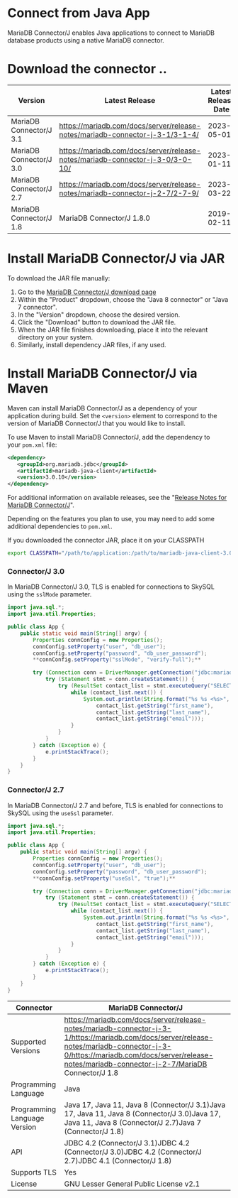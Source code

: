 # Connect from Java App

MariaDB Connector/J enables Java applications to connect to MariaDB database products using a native MariaDB connector.

# Download the connector ..

| Version | Latest Release | Latest Release Date | Maturity |
| --- | --- | --- | --- |
| MariaDB Connector/J 3.1 | https://mariadb.com/docs/server/release-notes/mariadb-connector-j-3-1/3-1-4/ | 2023-05-01 | General Availability |
| MariaDB Connector/J 3.0 | https://mariadb.com/docs/server/release-notes/mariadb-connector-j-3-0/3-0-10/ | 2023-01-11 | General Availability |
| MariaDB Connector/J 2.7 | https://mariadb.com/docs/server/release-notes/mariadb-connector-j-2-7/2-7-9/ | 2023-03-22 | General Availability |
| MariaDB Connector/J 1.8 | MariaDB Connector/J 1.8.0 | 2019-02-11 | GA |

# Install MariaDB Connector/J via JAR

To download the JAR file manually:

1. Go to the [MariaDB Connector/J download page](https://mariadb.com/downloads/connectors/connectors-data-access/java8-connector/)
2. Within the "Product" dropdown, choose the "Java 8 connector" or "Java 7 connector".
3. In the "Version" dropdown, choose the desired version.
4. Click the "Download" button to download the JAR file.
5. When the JAR file finishes downloading, place it into the relevant directory on your system.
6. Similarly, install dependency JAR files, if any used.

# Install MariaDB Connector/J via Maven

Maven can install MariaDB Connector/J as a dependency of your application during build. Set the `<version>` element to correspond to the version of MariaDB Connector/J that you would like to install.

To use Maven to install MariaDB Connector/J, add the dependency to your `pom.xml` file:

```xml
<dependency>
   <groupId>org.mariadb.jdbc</groupId>
   <artifactId>mariadb-java-client</artifactId>
   <version>3.0.10</version>
</dependency>
```

For additional information on available releases, see the "[Release Notes for MariaDB Connector/J](https://mariadb.com/docs/server/release-notes/mariadb-connector-j-3-1/)".

Depending on the features you plan to use, you may need to add some additional dependencies to `pom.xml`.

If you downloaded the connector JAR, place it on your CLASSPATH

```bash
export CLASSPATH="/path/to/application:/path/to/mariadb-java-client-3.0.10.jar"
```

### **Connector/J 3.0**

In MariaDB Connector/J 3.0, TLS is enabled for connections to SkySQL using the `sslMode` parameter.

```java
import java.sql.*;
import java.util.Properties;

public class App {
    public static void main(String[] argv) {
        Properties connConfig = new Properties();
        connConfig.setProperty("user", "db_user");
        connConfig.setProperty("password", "db_user_password");
        **connConfig.setProperty("sslMode", "verify-full");**

        try (Connection conn = DriverManager.getConnection("jdbc:mariadb://HOST:PORT", connConfig)) {
            try (Statement stmt = conn.createStatement()) {
                try (ResultSet contact_list = stmt.executeQuery("SELECT first_name, last_name, email FROM test.contacts")) {
                    while (contact_list.next()) {
                        System.out.println(String.format("%s %s <%s>",
                            contact_list.getString("first_name"),
                            contact_list.getString("last_name"),
                            contact_list.getString("email")));
                    }
                }
            }
        } catch (Exception e) {
            e.printStackTrace();
        }
    }
}
```

### **Connector/J 2.7**

In MariaDB Connector/J 2.7 and before, TLS is enabled for connections to SkySQL using the `useSsl` parameter.

```java
import java.sql.*;
import java.util.Properties;

public class App {
    public static void main(String[] argv) {
        Properties connConfig = new Properties();
        connConfig.setProperty("user", "db_user");
        connConfig.setProperty("password", "db_user_password");
        **connConfig.setProperty("useSsl", "true");**

        try (Connection conn = DriverManager.getConnection("jdbc:mariadb://HOST:PORT", connConfig)) {
            try (Statement stmt = conn.createStatement()) {
                try (ResultSet contact_list = stmt.executeQuery("SELECT first_name, last_name, email FROM test.contacts")) {
                    while (contact_list.next()) {
                        System.out.println(String.format("%s %s <%s>",
                            contact_list.getString("first_name"),
                            contact_list.getString("last_name"),
                            contact_list.getString("email")));
                    }
                }
            }
        } catch (Exception e) {
            e.printStackTrace();
        }
    }
}
```

| Connector | MariaDB Connector/J |
| --- | --- |
| Supported Versions | https://mariadb.com/docs/server/release-notes/mariadb-connector-j-3-1/https://mariadb.com/docs/server/release-notes/mariadb-connector-j-3-0/https://mariadb.com/docs/server/release-notes/mariadb-connector-j-2-7/MariaDB Connector/J 1.8 |
| Programming Language | Java |
| Programming Language Version | Java 17, Java 11, Java 8 (Connector/J 3.1)Java 17, Java 11, Java 8 (Connector/J 3.0)Java 17, Java 11, Java 8 (Connector/J 2.7)Java 7 (Connector/J 1.8) |
| API | JDBC 4.2 (Connector/J 3.1)JDBC 4.2 (Connector/J 3.0)JDBC 4.2 (Connector/J 2.7)JDBC 4.1 (Connector/J 1.8) |
| Supports TLS | Yes |
| License | GNU Lesser General Public License v2.1 |